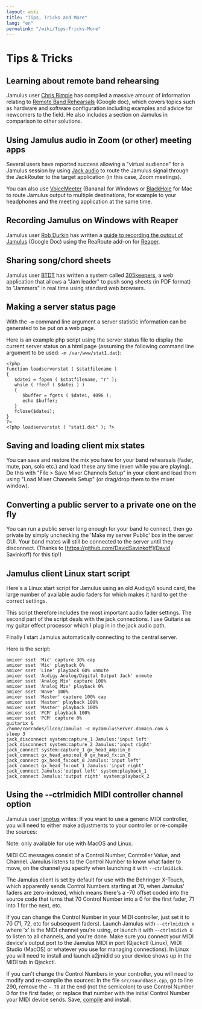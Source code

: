 ```yaml
---
layout: wiki
title: "Tips, Tricks and More"
lang: "en"
permalink: "/wiki/Tips-Tricks-More"
---
```


# Tips & Tricks

##  Learning about remote band rehearsing

Jamulus user [Chris Rimple](https://sourceforge.net/u/chrisrimple/profile/) has compiled a massive amount of information relating to [Remote Band Rehearsals](https://docs.google.com/document/d/1smcvsxdaaViPQvGMQHmah_6BQeqowhmGSFMHfnlY2FI/) (Google doc), which covers topics such as hardware and software configuration including examples and advice for newcomers to the field. He also includes a section on Jamulus in comparison to other solutions.



##  Using Jamulus audio in Zoom (or other) meeting apps

Several users have reported success allowing a "virtual audience" for a Jamulus session by using [Jack audio](https://jackaudio.org) to route the Jamulus signal through the JackRouter to the target application (in this case, Zoom meetings). 

You can also use [VoiceMeeter](https://www.vb-audio.com/Voicemeeter/banana.htm) (Banana) for Windows or [BlackHole](https://github.com/ExistentialAudio/BlackHole) for Mac to route Jamulus output to multiple destinations, for example to your headphones and the meeting application at the same time.


## Recording Jamulus on Windows with Reaper

Jamulus user [Rob Durkin](https://sourceforge.net/u/bentwrench/profile/) has written a [guide to recording the output of Jamulus](https://docs.google.com/document/d/1tENfNKTWHasuTg33OdLLEo4-OOhWJolOo42ffSARxhY/edit) (Google Doc) using the ReaRoute add-on for [Reaper](https://www.reaper.fm/).  


## Sharing song/chord sheets

Jamulus user [BTDT](https://sourceforge.net/u/btdt/profile/) has written a system called [305keepers](https://github.com/keepers305/Song-Sheet-Sharing-Web-Pages), a web application that allows a "Jam leader" to push song sheets (in PDF format) to "Jammers" in real time using standard web browsers.

## Making a server status page

With the `-m` command line argument a server statistic information can be generated to be put on a web page. 

Here is an example php script using the server status file to display the current server status on a html page (assuming the following command line argument to be used: `-m /var/www/stat1.dat`):

~~~
<?php
function loadserverstat ( $statfilename )
{
   $datei = fopen ( $statfilename, "r" );
   while ( !feof ( $datei ) )
   {
	  $buffer = fgets ( $datei, 4096 );
	  echo $buffer;
   }
   fclose($datei);
}
?>
<?php loadserverstat ( "stat1.dat" ); ?>
~~~

## Saving and loading client mix states 

You can save and restore the mix you have for your band rehearsals (fader, mute, pan, solo etc.) and load these any time (even while you are playing). Do this with "File > Save Mixer Channels Setup" in your client and load them using "Load Mixer Channels Setup" (or drag/drop them to the mixer window).

## Converting a public server to a private one on the fly

You can run a public server long enough for your band to connect, then go private by simply unchecking the 'Make my server Public' box in the server GUI. Your band mates will still be connected to the server until they disconnect. (Thanks to [https://github.com/DavidSavinkoff](David Savinkoff) for this tip!)


## Jamulus client Linux start script

Here's a Linux start script for Jamulus using an old Audigy4 sound card, the large number of available audio faders for which makes it hard to get the correct settings. 

This script therefore includes the most important audio fader settings. The second part of the script deals with the jack connections. I use Guitarix as my guitar effect processor which I plug in in the jack audio path. 

Finally I start Jamulus automatically connecting to the central server. 

Here is the script:

~~~
amixer sset 'Mic' capture 30% cap
amixer sset 'Mic' playback 0%
amixer sset 'Line' playback 60% unmute
amixer sset 'Audigy Analog/Digital Output Jack' unmute
amixer sset 'Analog Mix' capture 100%
amixer sset 'Analog Mix' playback 0%
amixer sset 'Wave' 100%
amixer sset 'Master' capture 100% cap
amixer sset 'Master' playback 100%
amixer sset 'Master' playback 100%
amixer sset 'PCM' playback 100%
amixer sset 'PCM' capture 0%
guitarix &
/home/corrados/llcon/Jamulus -c myJamulusServer.domain.com &
sleep 3
jack_disconnect system:capture_1 Jamulus:'input left'
jack_disconnect system:capture_2 Jamulus:'input right'
jack_connect system:capture_1 gx_head_amp:in_0
jack_connect gx_head_amp:out_0 gx_head_fx:in_0
jack_connect gx_head_fx:out_0 Jamulus:'input left'
jack_connect gx_head_fx:out_1 Jamulus:'input right'
jack_connect Jamulus:'output left' system:playback_1
jack_connect Jamulus:'output right' system:playback_2
~~~



## Using the --ctrlmidich MIDI controller channel option

Jamulus user [Ignotus](https://sourceforge.net/u/jammerman/profile/) writes: If you want to use a generic MIDI controller, you will need to either make adjustments to your controller or re-compile the sources:

Note: only available for use with MacOS and Linux.

MIDI CC messages consist of a Control Number, Controller Value, and Channel. Jamulus listens to the Control Number to know what fader to move, on the channel you specify when launching it with `--ctrlmidich`.

The Jamulus client is set by default for use with the Behringer X-Touch, which apparently sends Control Numbers starting at 70, when Jamulus' faders are zero-indexed, which means there's a -70 offset coded into the source code that turns that 70 Control Number into a 0 for the first fader, 71 into 1 for the next, etc.

If you can change the Control Number in your MIDI controller, just set it to 70 (71, 72, etc for subsequent faders). Launch Jamulus with `--ctrlmidich x` where 'x' is the MIDI channel you're using, or launch it with `--ctrlmidich 0` to listen to all channels, and you're done. Make sure you connect your MIDI device's output port to the Jamulus MIDI in port (Qjackctl (Linux), MIDI Studio (MacOS) or whatever you use for managing connections). In Linux you will need to install and launch a2jmidid so your device shows up in the MIDI tab in Qjackctl.

If you can't change the Control Numbers in your controller, you will need to modify and re-compile the sources:
In the file `src/soundbase.cpp`, go to line 290, remove the `- 70` at the end (not the semicolon) to use Control Number 0 for the first fader, or replace that number with the initial Control Number your MIDI device sends. Save, [compile](Compiling) and install.

